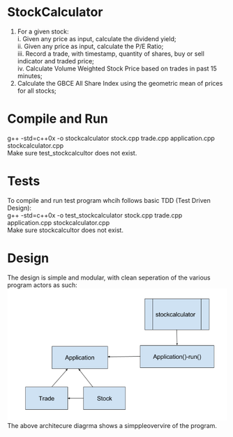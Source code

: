 # StockCalculator
1) For a given stock:<br>
  i. Given any price as input, calculate the dividend yield;<br>
  ii. Given any price as input, calculate the P/E Ratio;<br>
  iii. Record a trade, with timestamp, quantity of shares, buy or sell indicator and traded price;<br>
  iv. Calculate Volume Weighted Stock Price based on trades in past 15 minutes;<br>
2) Calculate the GBCE All Share Index using the geometric mean of prices for all stocks;<br>

# Compile and Run
g++ -std=c++0x -o stockcalculator stock.cpp trade.cpp application.cpp stockcalculator.cpp<br>
Make sure test_stockcalcultor does not exist.

# Tests
To compile and run test program whcih follows basic TDD (Test Driven Design):<br>
g++ -std=c++0x -o test_stockcalculator stock.cpp trade.cpp application.cpp stockcalculator.cpp<br>
Make sure stockcalcultor does not exist.

# Design
The design is simple and modular, with clean seperation of the various program actors as such:
![](https://github.com/marchesir/StockCalculator/blob/master/res/StockCalculatorArch.png)
The above architecure diagrma shows a simppleovervire of the program.







